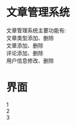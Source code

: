 # 文章管理系统
  文章管理系统主要功能有:  
  文章类型添加、删除  
  文章添加、删除  
  评论添加、删除  
  用户信息修改、删除  
# 界面
  1  
  2  
  3  
